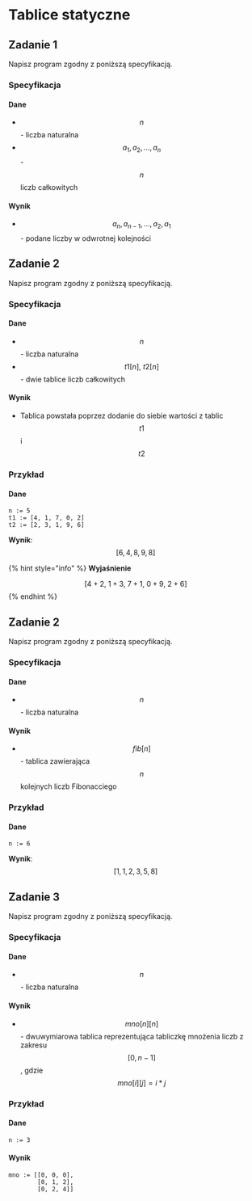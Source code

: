 # Tablice statyczne

## Zadanie 1

Napisz program zgodny z poniższą specyfikacją.

### Specyfikacja

#### Dane

* $$n$$ - liczba naturalna
* $$a_1,a_2,\dots,a_n$$ - $$n$$ liczb całkowitych

#### Wynik

* $$a_n,a_{n-1},\dots,a_2,a_1$$ - podane liczby w odwrotnej kolejności

## Zadanie 2

Napisz program zgodny z poniższą specyfikacją.

### Specyfikacja

#### Dane

* $$n$$ - liczba naturalna
* $$t1[n],\ t2[n]$$ - dwie tablice liczb całkowitych

#### Wynik

* Tablica powstała poprzez dodanie do siebie wartości z tablic $$t1$$ i $$t2$$ 

### Przykład

#### Dane

```
n := 5
t1 := [4, 1, 7, 0, 2]
t2 := [2, 3, 1, 9, 6]
```

**Wynik**: $$[6, 4, 8, 9, 8]$$ 

{% hint style="info" %}
**Wyjaśnienie**

$$[4+2,\ 1+3,\ 7+1,\ 0+9,\ 2+6]$$ 
{% endhint %}

## Zadanie 2

Napisz program zgodny z poniższą specyfikacją.

### Specyfikacja

#### Dane

* $$n$$ - liczba naturalna

#### Wynik

* $$fib[n]$$ - tablica zawierająca $$n$$ kolejnych liczb Fibonacciego

### Przykład

#### Dane

```
n := 6
```

**Wynik**: $$[1,1,2,3,5,8]$$ 

## Zadanie 3

Napisz program zgodny z poniższą specyfikacją.

### Specyfikacja

#### Dane

* $$n$$ - liczba naturalna

#### Wynik

* $$mno[n][n]$$ - dwuwymiarowa tablica reprezentująca tabliczkę mnożenia liczb z zakresu $$[0,n-1]$$, gdzie $$mno[i][j]=i*j$$

### Przykład

#### Dane

```
n := 3
```

#### Wynik

```
mno := [[0, 0, 0],
        [0, 1, 2],
        [0, 2, 4]]
```
